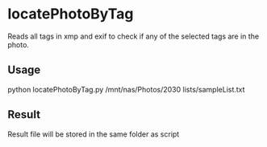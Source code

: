 # locatePhotoByTag
Reads all tags in xmp and exif to check if any of the selected tags are in the photo.

## Usage

python locatePhotoByTag.py /mnt/nas/Photos/2030  lists/sampleList.txt

## Result

Result file will be stored in the same folder as script